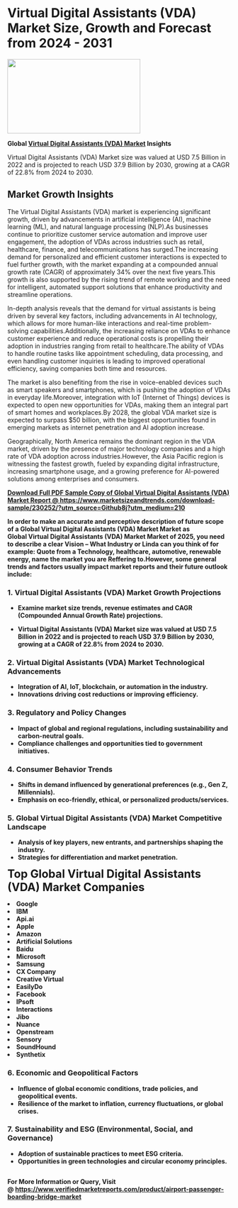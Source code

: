 <H1>Virtual Digital Assistants (VDA) Market Size, Growth and Forecast from 2024 - 2031</H1><img class="aligncenter size-medium wp-image-584254" src="https://thirdeyenews.in/wp-content/uploads/2024/09/Global-Market-Research-300x168.jpeg" alt="" width="300" height="168" /><p><strong>Global&nbsp;<a href="https://www.marketsizeandtrends.com/download-sample/230252/?utm_source=Github8j?utm_medium=210">Virtual Digital Assistants (VDA) Market</a> Insights</strong></p><p>Virtual Digital Assistants (VDA) Market size was valued at USD 7.5 Billion in 2022 and is projected to reach USD 37.9 Billion by 2030, growing at a CAGR of 22.8% from 2024 to 2030.</p><p><h2>Market Growth Insights</h2> <p>The Virtual Digital Assistants (VDA) market is experiencing significant growth, driven by advancements in artificial intelligence (AI), machine learning (ML), and natural language processing (NLP).As businesses continue to prioritize customer service automation and improve user engagement, the adoption of VDAs across industries such as retail, healthcare, finance, and telecommunications has surged.The increasing demand for personalized and efficient customer interactions is expected to fuel further growth, with the market expanding at a compounded annual growth rate (CAGR) of approximately 34% over the next five years.This growth is also supported by the rising trend of remote working and the need for intelligent, automated support solutions that enhance productivity and streamline operations.</p> <p><strong><a href="download_link"></a></strong></p> <p>In-depth analysis reveals that the demand for virtual assistants is being driven by several key factors, including advancements in AI technology, which allows for more human-like interactions and real-time problem-solving capabilities.Additionally, the increasing reliance on VDAs to enhance customer experience and reduce operational costs is propelling their adoption in industries ranging from retail to healthcare.The ability of VDAs to handle routine tasks like appointment scheduling, data processing, and even handling customer inquiries is leading to improved operational efficiency, saving companies both time and resources.</p> <p>The market is also benefiting from the rise in voice-enabled devices such as smart speakers and smartphones, which is pushing the adoption of VDAs in everyday life.Moreover, integration with IoT (Internet of Things) devices is expected to open new opportunities for VDAs, making them an integral part of smart homes and workplaces.By 2028, the global VDA market size is expected to surpass $50 billion, with the biggest opportunities found in emerging markets as internet penetration and AI adoption increase.</p> <p>Geographically, North America remains the dominant region in the VDA market, driven by the presence of major technology companies and a high rate of VDA adoption across industries.However, the Asia Pacific region is witnessing the fastest growth, fueled by expanding digital infrastructure, increasing smartphone usage, and a growing preference for AI-powered solutions among enterprises and consumers.</p> <p><strong><a href="more_details_link"></p><p><span class=""><strong>Download Full PDF Sample Copy of Global Virtual Digital Assistants (VDA) Market Report</strong> @ <a href="https://www.marketsizeandtrends.com/download-sample/230252/?utm_source=Github8j?utm_medium=210" target="_blank">https://www.marketsizeandtrends.com/download-sample/230252/?utm_source=Github8j?utm_medium=210</a></span></p><p>In order to make an accurate and perceptive description of future scope of a Global&nbsp;Virtual Digital Assistants (VDA) Market Market as Global&nbsp;Virtual Digital Assistants (VDA) Market Market of 2025, you need to describe a clear Vision &ndash; What Industry or Linda can you think of for example: Quote from a Technology, healthcare, automotive, renewable energy, name the market you are Reffering to.However, some general trends and factors usually impact market reports and their future outlook include:</p><h3>1.&nbsp;<strong>Virtual Digital Assistants (VDA) Market Growth Projections</strong></h3><ul><li>Examine market size trends, revenue estimates and CAGR (Compounded Annual Growth Rate) projections.</li><li><p>Virtual Digital Assistants (VDA) Market size was valued at USD 7.5 Billion in 2022 and is projected to reach USD 37.9 Billion by 2030, growing at a CAGR of 22.8% from 2024 to 2030.</p></li></ul><h3>2.&nbsp;<strong>Virtual Digital Assistants (VDA) Market Technological Advancements</strong></h3><ul><li>Integration of AI, IoT, blockchain, or automation in the industry.</li><li>Innovations driving cost reductions or improving efficiency.</li></ul><h3>3.&nbsp;<strong>Regulatory and Policy Changes</strong></h3><ul><li>Impact of global and regional regulations, including sustainability and carbon-neutral goals.</li><li>Compliance challenges and opportunities tied to government initiatives.</li></ul><h3>4.&nbsp;<strong>Consumer Behavior Trends</strong></h3><ul><li>Shifts in demand influenced by generational preferences (e.g., Gen Z, Millennials).</li><li>Emphasis on eco-friendly, ethical, or personalized products/services.</li></ul><h3>5.&nbsp;<strong>Global Virtual Digital Assistants (VDA) Market Competitive Landscape</strong></h3><ul><li>Analysis of key players, new entrants, and partnerships shaping the industry.</li><li>Strategies for differentiation and market penetration.</li></ul><p data-pm-slice="1 1 []"><span style="color: inherit; font-family: inherit; font-size: 25px;">Top Global Virtual Digital Assistants (VDA) Market Companies</span></p><div class="" data-test-id=""><p><li>Google</li><li> IBM</li><li> Api.ai</li><li> Apple</li><li> Amazon</li><li> Artificial Solutions</li><li> Baidu</li><li> Microsoft</li><li> Samsung</li><li> CX Company</li><li> Creative Virtual</li><li> EasilyDo</li><li> Facebook</li><li> IPsoft</li><li> Interactions</li><li> Jibo</li><li> Nuance</li><li> Openstream</li><li> Sensory</li><li> SoundHound</li><li> Synthetix</li></p></div><h3>6.&nbsp;<strong>Economic and Geopolitical Factors</strong></h3><ul><li>Influence of global economic conditions, trade policies, and geopolitical events.</li><li>Resilience of the market to inflation, currency fluctuations, or global crises.</li></ul><h3>7.&nbsp;<strong>Sustainability and ESG (Environmental, Social, and Governance)</strong></h3><ul><li>Adoption of sustainable practices to meet ESG criteria.</li><li>Opportunities in green technologies and circular economy principles.</li></ul><h2><strong style="font-size: 14px;">For More Information or Query, Visit @&nbsp;</strong><a style="background-color: #ffffff; font-size: 14px;" href="https://www.marketsizeandtrends.com/report/virtual-digital-assistants-vda-market/" target="_blank">https://www.verifiedmarketreports.com/product/airport-passenger-boarding-bridge-market</a></h2>